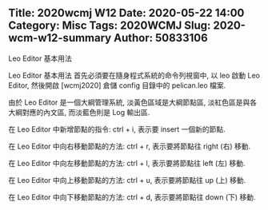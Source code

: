 Title: 2020wcmj W12
Date: 2020-05-22 14:00
Category: Misc
Tags: 2020WCMJ
Slug: 2020-wcm-w12-summary
Author: 50833106
---
Leo Editor 基本用法

<!-- PELICAN_END_SUMMARY -->

Leo Editor 基本用法
首先必須要在隨身程式系統的命令列視窗中, 以 leo 啟動 Leo Editor, 然後開啟 [wcmj2020] 倉儲 config 目錄中的 pelican.leo 檔案.

由於 Leo Editor 是一個大綱管理系統, 淡黃色區域是大綱節點區, 淡紅色區是與各大綱對應的內文區, 而淡藍色則是 Log 輸出區.

在 Leo Editor 中新增節點的指令: ctrl + i, 表示要 insert 一個新的節點.

在 Leo Editor 中向右移動節點的方法: ctrl + r, 表示要將節點往 right (右) 移動.

在 Leo Editor 中向左移動節點的方法: ctrl + l, 表示要將節點往 left (左) 移動.

在 Leo Editor 中向上移動節點的方法: ctrl + u, 表示要將節點往 up (上) 移動.

在 Leo Editor 中向下移動節點的方法: ctrl + d, 表示要將節點往 down (下) 移動.
